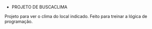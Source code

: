 - PROJETO DE BUSCACLIMA 

Projeto para ver o clima do local indicado. Feito para treinar a lógica de programação.
